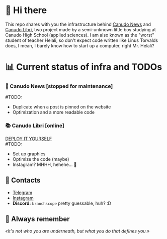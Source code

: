 # 👋 Hi there
This repo shares with you the infrastructure behind [Canudo News](https://t.me/+BkQwfCwewCxkZjhk) and [Canudo Libri](https://t.me/+hyLW-12n5To3OWU0), two project made by a semi-unknown little boy studying at Canudo High School (applied sciences). I am also known as the "worst" student of teacher Helali, so don't expect code written like Linus Torvalds does, I mean, I barely know how to start up a computer, right Mr. Helali?

# 📊 Current status of infra and TODOs
### 📰 Canudo News [stopped for maintenance]
#TODO:
- Duplicate when a post is pinned on the website
- Optimization and a more readable code

### 📚 Canudo Libri [online]
[DEPLOY IT YOURSELF](canudo_libri/DEPLOY.md)\
#TODO:
- Set up graphics
- Optimize the code (maybe)
- Instagram? MHHH, hehehe... 👀

## 📨 Contacts
- [Telegram](t.me/branchscope)
- [Instagram](instagram.com/branchscope)
- **Discord:** `branchscope` pretty guessable, huh? :D

## 💭 Always remember
*«It's not who you are underneath, but what you do that defines you.»*